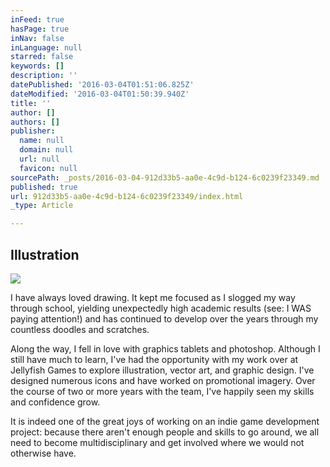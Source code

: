 ```yaml
---
inFeed: true
hasPage: true
inNav: false
inLanguage: null
starred: false
keywords: []
description: ''
datePublished: '2016-03-04T01:51:06.825Z'
dateModified: '2016-03-04T01:50:39.940Z'
title: ''
author: []
authors: []
publisher:
  name: null
  domain: null
  url: null
  favicon: null
sourcePath: _posts/2016-03-04-912d33b5-aa0e-4c9d-b124-6c0239f23349.md
published: true
url: 912d33b5-aa0e-4c9d-b124-6c0239f23349/index.html
_type: Article

---
```

## Illustration
![](https://the-grid-user-content.s3-us-west-2.amazonaws.com/53948219-5d87-4ae5-b0f0-eadc7fbac32e.png)

I have always loved drawing. It kept me focused as I slogged my way through school, yielding unexpectedly high academic results (see: I WAS paying attention!) and has continued to develop over the years through my countless doodles and scratches.

Along the way, I fell in love with graphics tablets and photoshop. Although I still have much to learn, I've had the opportunity with my work over at Jellyfish Games to explore illustration, vector art, and graphic design. I've designed numerous icons and have worked on promotional imagery. Over the course of two or more years with the team, I've happily seen my skills and confidence grow. 

It is indeed one of the great joys of working on an indie game development project: because there aren't enough people and skills to go around, we all need to become multidisciplinary and get involved where we would not otherwise have.